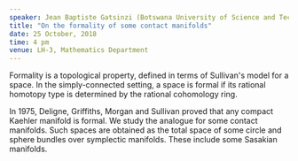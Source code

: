 ```yaml
---
speaker: Jean Baptiste Gatsinzi (Botswana University of Science and Technology, Botswana)
title: "On the formality of some contact manifolds"
date: 25 October, 2018
time: 4 pm
venue: LH-3, Mathematics Department
---
```


Formality is a topological property, defined in terms of Sullivan's model for a space. In the simply-connected setting, a space is formal if its rational homotopy type is determined by the rational cohomology ring.



In 1975, Deligne, Griffiths, Morgan and Sullivan proved that any compact Kaehler manifold is  formal. We study  the analogue for some contact manifolds. Such  spaces are obtained  as  the total space of some circle and sphere bundles over symplectic manifolds. These  include some Sasakian manifolds.
